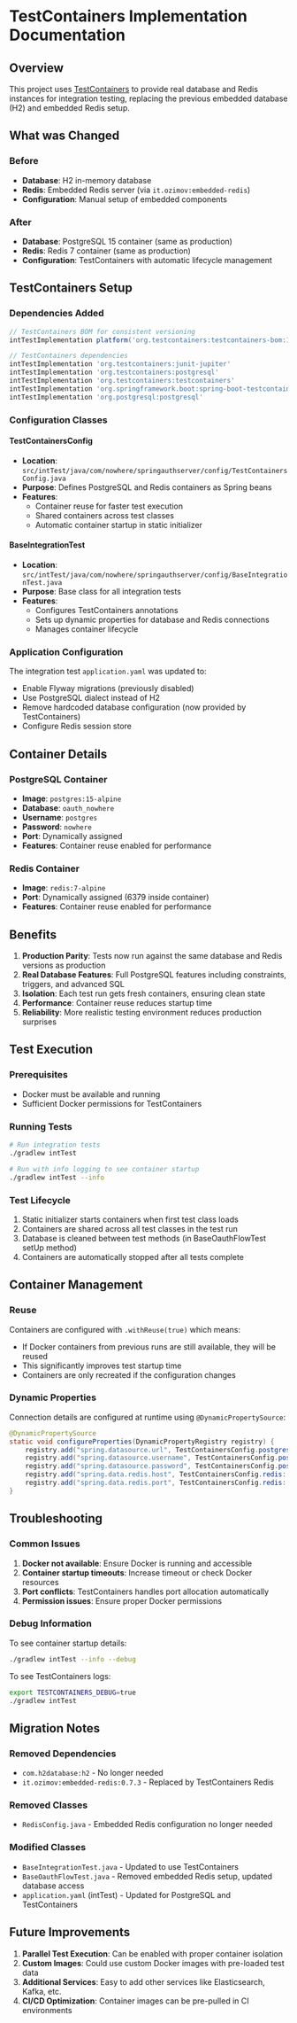 # TestContainers Implementation Documentation

## Overview

This project uses [TestContainers](https://www.testcontainers.org/) to provide real database and Redis instances for integration testing, replacing the previous embedded database (H2) and embedded Redis setup.

## What was Changed

### Before
- **Database**: H2 in-memory database
- **Redis**: Embedded Redis server (via `it.ozimov:embedded-redis`)
- **Configuration**: Manual setup of embedded components

### After
- **Database**: PostgreSQL 15 container (same as production)
- **Redis**: Redis 7 container (same as production)
- **Configuration**: TestContainers with automatic lifecycle management

## TestContainers Setup

### Dependencies Added

```gradle
// TestContainers BOM for consistent versioning
intTestImplementation platform('org.testcontainers:testcontainers-bom:1.19.5')

// TestContainers dependencies
intTestImplementation 'org.testcontainers:junit-jupiter'
intTestImplementation 'org.testcontainers:postgresql'
intTestImplementation 'org.testcontainers:testcontainers'
intTestImplementation 'org.springframework.boot:spring-boot-testcontainers'
intTestImplementation 'org.postgresql:postgresql'
```

### Configuration Classes

#### TestContainersConfig
- **Location**: `src/intTest/java/com/nowhere/springauthserver/config/TestContainersConfig.java`
- **Purpose**: Defines PostgreSQL and Redis containers as Spring beans
- **Features**:
  - Container reuse for faster test execution
  - Shared containers across test classes
  - Automatic container startup in static initializer

#### BaseIntegrationTest
- **Location**: `src/intTest/java/com/nowhere/springauthserver/config/BaseIntegrationTest.java`
- **Purpose**: Base class for all integration tests
- **Features**:
  - Configures TestContainers annotations
  - Sets up dynamic properties for database and Redis connections
  - Manages container lifecycle

### Application Configuration

The integration test `application.yaml` was updated to:
- Enable Flyway migrations (previously disabled)
- Use PostgreSQL dialect instead of H2
- Remove hardcoded database configuration (now provided by TestContainers)
- Configure Redis session store

## Container Details

### PostgreSQL Container
- **Image**: `postgres:15-alpine`
- **Database**: `oauth_nowhere`
- **Username**: `postgres`
- **Password**: `nowhere`
- **Port**: Dynamically assigned
- **Features**: Container reuse enabled for performance

### Redis Container
- **Image**: `redis:7-alpine`
- **Port**: Dynamically assigned (6379 inside container)
- **Features**: Container reuse enabled for performance

## Benefits

1. **Production Parity**: Tests now run against the same database and Redis versions as production
2. **Real Database Features**: Full PostgreSQL features including constraints, triggers, and advanced SQL
3. **Isolation**: Each test run gets fresh containers, ensuring clean state
4. **Performance**: Container reuse reduces startup time
5. **Reliability**: More realistic testing environment reduces production surprises

## Test Execution

### Prerequisites
- Docker must be available and running
- Sufficient Docker permissions for TestContainers

### Running Tests
```bash
# Run integration tests
./gradlew intTest

# Run with info logging to see container startup
./gradlew intTest --info
```

### Test Lifecycle
1. Static initializer starts containers when first test class loads
2. Containers are shared across all test classes in the test run
3. Database is cleaned between test methods (in BaseOauthFlowTest setUp method)
4. Containers are automatically stopped after all tests complete

## Container Management

### Reuse
Containers are configured with `.withReuse(true)` which means:
- If Docker containers from previous runs are still available, they will be reused
- This significantly improves test startup time
- Containers are only recreated if the configuration changes

### Dynamic Properties
Connection details are configured at runtime using `@DynamicPropertySource`:
```java
@DynamicPropertySource
static void configureProperties(DynamicPropertyRegistry registry) {
    registry.add("spring.datasource.url", TestContainersConfig.postgres::getJdbcUrl);
    registry.add("spring.datasource.username", TestContainersConfig.postgres::getUsername);
    registry.add("spring.datasource.password", TestContainersConfig.postgres::getPassword);
    registry.add("spring.data.redis.host", TestContainersConfig.redis::getHost);
    registry.add("spring.data.redis.port", TestContainersConfig.redis::getFirstMappedPort);
}
```

## Troubleshooting

### Common Issues

1. **Docker not available**: Ensure Docker is running and accessible
2. **Container startup timeouts**: Increase timeout or check Docker resources
3. **Port conflicts**: TestContainers handles port allocation automatically
4. **Permission issues**: Ensure proper Docker permissions

### Debug Information

To see container startup details:
```bash
./gradlew intTest --info --debug
```

To see TestContainers logs:
```bash
export TESTCONTAINERS_DEBUG=true
./gradlew intTest
```

## Migration Notes

### Removed Dependencies
- `com.h2database:h2` - No longer needed
- `it.ozimov:embedded-redis:0.7.3` - Replaced by TestContainers Redis

### Removed Classes
- `RedisConfig.java` - Embedded Redis configuration no longer needed

### Modified Classes
- `BaseIntegrationTest.java` - Updated to use TestContainers
- `BaseOauthFlowTest.java` - Removed embedded Redis setup, updated database access
- `application.yaml` (intTest) - Updated for PostgreSQL and TestContainers

## Future Improvements

1. **Parallel Test Execution**: Can be enabled with proper container isolation
2. **Custom Images**: Could use custom Docker images with pre-loaded test data
3. **Additional Services**: Easy to add other services like Elasticsearch, Kafka, etc.
4. **CI/CD Optimization**: Container images can be pre-pulled in CI environments